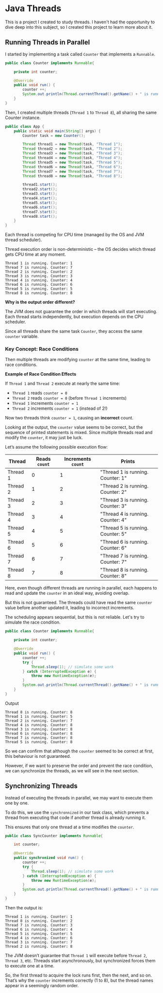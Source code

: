 # Java Threads

This is a project I created to study threads. I haven't had the opportunity to dive deep into this subject, so I created this project to learn more about it.

## Running Threads in Parallel

I started by implementing a task called `Counter` that implements a `Runnable`.

```java
public class Counter implements Runnable{

    private int counter;

    @Override
    public void run() {
        counter ++;
        System.out.println(Thread.currentThread().getName() + " is running. Counter: " + counter);
    }
}
```

Then, I created multiple threads (`Thread 1` to `Thread 8`), all sharing the same Counter instance.
```java
public class App {
    public static void main(String[] args) {
        Counter task = new Counter();

        Thread thread1 = new Thread(task, "Thread 1");
        Thread thread2 = new Thread(task, "Thread 2");
        Thread thread3 = new Thread(task, "Thread 3");
        Thread thread4 = new Thread(task, "Thread 4");
        Thread thread5 = new Thread(task, "Thread 5");
        Thread thread6 = new Thread(task, "Thread 6");
        Thread thread7 = new Thread(task, "Thread 7");
        Thread thread8 = new Thread(task, "Thread 8");

        thread1.start();
        thread2.start();
        thread3.start();
        thread4.start();
        thread5.start();
        thread6.start();
        thread7.start();
        thread8.start();
    }
}
```

Each thread is competing for CPU time (managed by the OS and JVM thread scheduler).

Thread execution order is non-deterministic – the OS decides which thread gets CPU time at any moment.
```text
Thread 1 is running. Counter: 1
Thread 7 is running. Counter: 7
Thread 2 is running. Counter: 2
Thread 3 is running. Counter: 3
Thread 4 is running. Counter: 4
Thread 6 is running. Counter: 6
Thread 5 is running. Counter: 5
Thread 8 is running. Counter: 8
```
**Why is the output order different?**

The JVM does not guarantee the order in which threads will start executing. Each thread starts independently, but execution depends on the CPU scheduler.

Since all threads share the same task `Counter`, they access the same `counter` variable.


### Key Concept: Race Conditions

Then multiple threads are modifying `counter` at the same time, leading to race conditions.

**Example of Race Condition Effects**

If `Thread 1` and `Thread 2` execute at nearly the same time:

- `Thread 1` reads `counter = 0`
- `Thread 2` reads `counter = 0` (before `Thread 1` increments)
- `Thread 1` increments `counter = 1`
- `Thread 2` increments `counter = 1` (instead of 2!)

Now two threads think `counter = 1`, causing an **incorrect** count. 

Looking at the output, the `counter` value seems to be correct, but the sequence of printed statements is mixed. Since multiple threads read and modify the `counter`, it may just be luck.

Let’s assume the following possible execution flow:

| Thread   | Reads `count` | Increments `count` | Prints                                  |
|----------|--------------|--------------------|-----------------------------------------|
| Thread 1 | 0            | 1                  | "Thread 1 is running. Counter: 1"      |
| Thread 2 | 1            | 2                  | "Thread 2 is running. Counter: 2"      |
| Thread 3 | 2            | 3                  | "Thread 3 is running. Counter: 3"      |
| Thread 4 | 3            | 4                  | "Thread 4 is running. Counter: 4"      |
| Thread 5 | 4            | 5                  | "Thread 5 is running. Counter: 5"      |
| Thread 6 | 5            | 6                  | "Thread 6 is running. Counter: 6"      |
| Thread 7 | 6            | 7                  | "Thread 7 is running. Counter: 7"      |
| Thread 8 | 7            | 8                  | "Thread 8 is running. Counter: 8"      |

Here, even though different threads are running in parallel, each happens to read and update the `counter` in an ideal way, avoiding overlap.

But this is not guaranteed. The threads could have read the same `counter` value before another updated it, leading to incorrect increments.

The scheduling appears sequential, but this is not reliable. Let's try to simulate the race condition.

```java
public class Counter implements Runnable{

    private int counter;

    @Override
    public void run() {
        counter ++;
        try {
            Thread.sleep(1); // simulate some work
        } catch (InterruptedException e) {
            throw new RuntimeException(e);
        }
        System.out.println(Thread.currentThread().getName() + " is running. Counter: " + counter);
    }
}
```

Output
```text
Thread 8 is running. Counter: 8
Thread 1 is running. Counter: 5
Thread 2 is running. Counter: 7
Thread 4 is running. Counter: 8
Thread 3 is running. Counter: 8
Thread 6 is running. Counter: 8
Thread 7 is running. Counter: 8
Thread 5 is running. Counter: 8
```
So we can confirm that although the `counter` seemed to be correct at first, this behaviour is not guaranteed.

However, if we want to preserve the order and prevent the race condition, we can synchronize the threads, as we will see in the next section.

## Synchronizing Threads

Instead of executing the threads in parallel, we may want to execute them one by one.

To do this, we use the `synchronnized` in our task class, which prevents a thread from executing that code if another thread is already running it.

This ensures that only one thread at a time modifies the `counter`.
```java
public class SyncCounter implements Runnable{

    int counter;

    @Override
    public synchronized void run() {
        counter ++;
        try {
            Thread.sleep(1); // simulate some work
        } catch (InterruptedException e) {
            throw new RuntimeException(e);
        }
        System.out.println(Thread.currentThread().getName() + " is running. Counter: " + counter);
    }
}
```

Then the output is:
```text
Thread 1 is running. Counter: 1
Thread 8 is running. Counter: 2
Thread 7 is running. Counter: 3
Thread 6 is running. Counter: 4
Thread 5 is running. Counter: 5
Thread 4 is running. Counter: 6
Thread 3 is running. Counter: 7
Thread 2 is running. Counter: 8
```
The JVM doesn’t guarantee that `Thread 1` will execute before `Thread 2`, `Thread 3`, etc. Threads start asynchronously, but synchronized forces them to execute one at a time.

So, the first thread to acquire the lock runs first, then the next, and so on. That’s why the `counter` increments correctly (1 to 8), but the thread names appear in a seemingly random order.